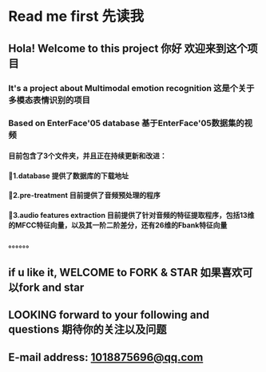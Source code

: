 # Read me first 先读我
## Hola! Welcome to this project 你好 欢迎来到这个项目
### It's a project about Multimodal emotion recognition 这是个关于多模态表情识别的项目
### Based on EnterFace'05 database 基于EnterFace'05数据集的视频
#### 目前包含了3个文件夹，并且正在持续更新和改进：
#### 📒1.database 提供了数据库的下载地址
#### 📒2.pre-treatment 目前提供了音频预处理的程序
#### 📒3.audio features extraction 目前提供了针对音频的特征提取程序，包括13维的MFCC特征向量，以及其一阶二阶差分，还有26维的Fbank特征向量
#### 。。。。。。

## if u like it, WELCOME to FORK & STAR 如果喜欢可以fork and star
## LOOKING forward to your following and questions 期待你的关注以及问题
## E-mail address: 1018875696@qq.com
